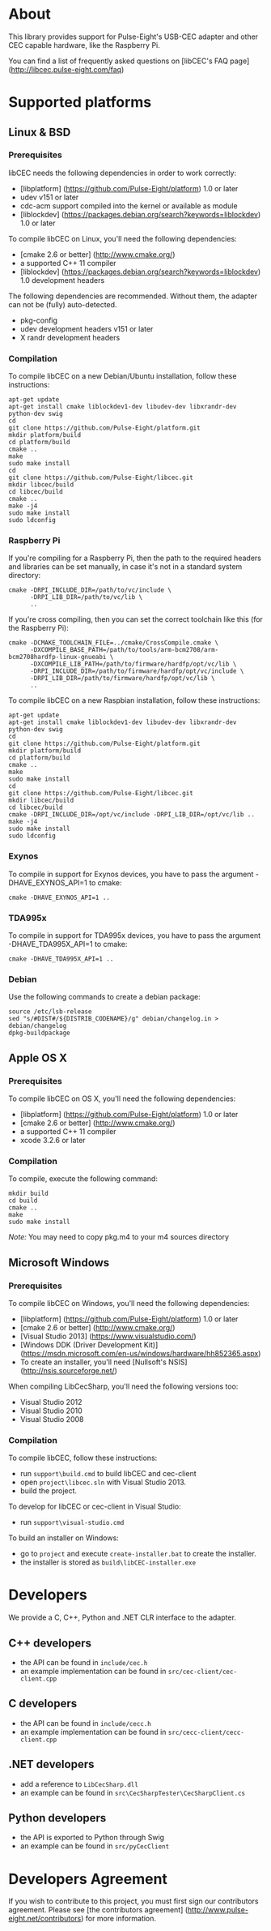# About

This library provides support for Pulse-Eight's USB-CEC adapter and other CEC capable hardware, like the Raspberry Pi.

You can find a list of frequently asked questions on [libCEC's FAQ page] (http://libcec.pulse-eight.com/faq)

# Supported platforms

## Linux & BSD

### Prerequisites
libCEC needs the following dependencies in order to work correctly:
* [libplatform] (https://github.com/Pulse-Eight/platform) 1.0 or later
* udev v151 or later
* cdc-acm support compiled into the kernel or available as module
* [liblockdev] (https://packages.debian.org/search?keywords=liblockdev) 1.0 or later

To compile libCEC on Linux, you'll need the following dependencies:
* [cmake 2.6 or better] (http://www.cmake.org/)
* a supported C++ 11 compiler
* [liblockdev] (https://packages.debian.org/search?keywords=liblockdev) 1.0 development headers

The following dependencies are recommended. Without them, the adapter can not
be (fully) auto-detected.
* pkg-config
* udev development headers v151 or later
* X randr development headers

### Compilation
To compile libCEC on a new Debian/Ubuntu installation, follow these instructions:
```
apt-get update
apt-get install cmake liblockdev1-dev libudev-dev libxrandr-dev python-dev swig
cd
git clone https://github.com/Pulse-Eight/platform.git
mkdir platform/build
cd platform/build
cmake ..
make
sudo make install
cd
git clone https://github.com/Pulse-Eight/libcec.git
mkdir libcec/build
cd libcec/build
cmake ..
make -j4
sudo make install
sudo ldconfig
```

### Raspberry Pi
If you're compiling for a Raspberry Pi, then the path to the required headers and libraries can be set manually, in case it's not in a standard system directory:
```
cmake -DRPI_INCLUDE_DIR=/path/to/vc/include \
      -DRPI_LIB_DIR=/path/to/vc/lib \
      ..
```

If you're cross compiling, then you can set the correct toolchain like this (for the Raspberry Pi):
```
cmake -DCMAKE_TOOLCHAIN_FILE=../cmake/CrossCompile.cmake \
      -DXCOMPILE_BASE_PATH=/path/to/tools/arm-bcm2708/arm-bcm2708hardfp-linux-gnueabi \
      -DXCOMPILE_LIB_PATH=/path/to/firmware/hardfp/opt/vc/lib \
      -DRPI_INCLUDE_DIR=/path/to/firmware/hardfp/opt/vc/include \
      -DRPI_LIB_DIR=/path/to/firmware/hardfp/opt/vc/lib \
      ..
```

To compile libCEC on a new Raspbian installation, follow these instructions:
```
apt-get update
apt-get install cmake liblockdev1-dev libudev-dev libxrandr-dev python-dev swig
cd
git clone https://github.com/Pulse-Eight/platform.git
mkdir platform/build
cd platform/build
cmake ..
make
sudo make install
cd
git clone https://github.com/Pulse-Eight/libcec.git
mkdir libcec/build
cd libcec/build
cmake -DRPI_INCLUDE_DIR=/opt/vc/include -DRPI_LIB_DIR=/opt/vc/lib ..
make -j4
sudo make install
sudo ldconfig
```

### Exynos
To compile in support for Exynos devices, you have to pass the argument -DHAVE_EXYNOS_API=1 to cmake:
```
cmake -DHAVE_EXYNOS_API=1 ..
```

### TDA995x
To compile in support for TDA995x devices, you have to pass the argument -DHAVE_TDA995X_API=1 to cmake:
```
cmake -DHAVE_TDA995X_API=1 ..
```

### Debian
Use the following commands to create a debian package:
```
source /etc/lsb-release
sed "s/#DIST#/${DISTRIB_CODENAME}/g" debian/changelog.in > debian/changelog
dpkg-buildpackage
```

## Apple OS X

### Prerequisites
To compile libCEC on OS X, you'll need the following dependencies:
* [libplatform] (https://github.com/Pulse-Eight/platform) 1.0 or later
* [cmake 2.6 or better] (http://www.cmake.org/)
* a supported C++ 11 compiler
* xcode 3.2.6 or later

### Compilation
To compile, execute the following command:
```
mkdir build
cd build
cmake ..
make
sudo make install
```

_Note:_ You may need to copy pkg.m4 to your m4 sources directory

## Microsoft Windows

### Prerequisites
To compile libCEC on Windows, you'll need the following dependencies:
* [libplatform] (https://github.com/Pulse-Eight/platform) 1.0 or later
* [cmake 2.6 or better] (http://www.cmake.org/)
* [Visual Studio 2013] (https://www.visualstudio.com/)
* [Windows DDK (Driver Development Kit)] (https://msdn.microsoft.com/en-us/windows/hardware/hh852365.aspx)
* To create an installer, you'll need [Nullsoft's NSIS] (http://nsis.sourceforge.net/)

When compiling LibCecSharp, you'll need the following versions too:
* Visual Studio 2012
* Visual Studio 2010
* Visual Studio 2008

### Compilation
To compile libCEC, follow these instructions:
* run `support\build.cmd` to build libCEC and cec-client
* open `project\libcec.sln` with Visual Studio 2013.
* build the project.

To develop for libCEC or cec-client in Visual Studio:
* run `support\visual-studio.cmd`

To build an installer on Windows:
* go to `project` and execute `create-installer.bat` to create the installer.
* the installer is stored as `build\libCEC-installer.exe`

# Developers

We provide a C, C++, Python and .NET CLR interface to the adapter.

## C++ developers
* the API can be found in `include/cec.h`
* an example implementation can be found in `src/cec-client/cec-client.cpp`

## C developers
* the API can be found in `include/cecc.h`
* an example implementation can be found in `src/cecc-client/cecc-client.cpp`

## .NET developers
* add a reference to `LibCecSharp.dll`
* an example can be found in `src\CecSharpTester\CecSharpClient.cs`

## Python developers
* the API is exported to Python through Swig
* an example can be found in `src/pyCecClient`

# Developers Agreement

If you wish to contribute to this project, you must first sign our contributors agreement.
Please see [the contributors agreement] (http://www.pulse-eight.net/contributors) for more information.
